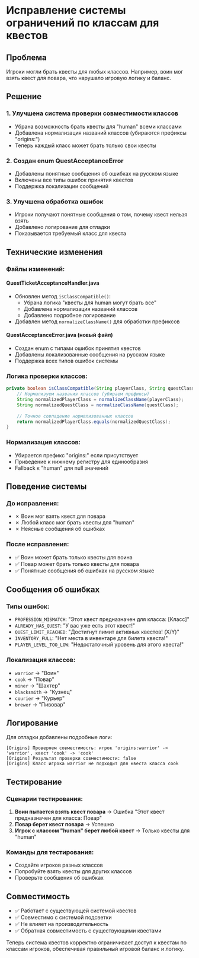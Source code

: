 # Исправление системы ограничений по классам для квестов

## Проблема
Игроки могли брать квесты для любых классов. Например, воин мог взять квест для повара, что нарушало игровую логику и баланс.

## Решение

### 1. Улучшена система проверки совместимости классов
- Убрана возможность брать квесты для "human" всеми классами
- Добавлена нормализация названий классов (убираются префиксы "origins:")
- Теперь каждый класс может брать только свои квесты

### 2. Создан enum QuestAcceptanceError
- Добавлены понятные сообщения об ошибках на русском языке
- Включены все типы ошибок принятия квестов
- Поддержка локализации сообщений

### 3. Улучшена обработка ошибок
- Игроки получают понятные сообщения о том, почему квест нельзя взять
- Добавлено логирование для отладки
- Показывается требуемый класс для квеста

## Технические изменения

### Файлы изменений:

#### QuestTicketAcceptanceHandler.java
- Обновлен метод `isClassCompatible()`:
  - Убрана логика "квесты для human могут брать все"
  - Добавлена нормализация названий классов
  - Добавлено подробное логирование
- Добавлен метод `normalizeClassName()` для обработки префиксов

#### QuestAcceptanceError.java (новый файл)
- Создан enum с типами ошибок принятия квестов
- Добавлены локализованные сообщения на русском языке
- Поддержка всех типов ошибок системы

### Логика проверки классов:

```java
private boolean isClassCompatible(String playerClass, String questClass) {
    // Нормализуем названия классов (убираем префиксы)
    String normalizedPlayerClass = normalizeClassName(playerClass);
    String normalizedQuestClass = normalizeClassName(questClass);
    
    // Точное совпадение нормализованных классов
    return normalizedPlayerClass.equals(normalizedQuestClass);
}
```

### Нормализация классов:
- Убирается префикс "origins:" если присутствует
- Приведение к нижнему регистру для единообразия
- Fallback к "human" для null значений

## Поведение системы

### До исправления:
- ✗ Воин мог взять квест для повара
- ✗ Любой класс мог брать квесты для "human"
- ✗ Неясные сообщения об ошибках

### После исправления:
- ✅ Воин может брать только квесты для воина
- ✅ Повар может брать только квесты для повара
- ✅ Понятные сообщения об ошибках на русском языке

## Сообщения об ошибках

### Типы ошибок:
- `PROFESSION_MISMATCH`: "Этот квест предназначен для класса: [Класс]"
- `ALREADY_HAS_QUEST`: "У вас уже есть этот квест!"
- `QUEST_LIMIT_REACHED`: "Достигнут лимит активных квестов! (X/Y)"
- `INVENTORY_FULL`: "Нет места в инвентаре для билета квеста!"
- `PLAYER_LEVEL_TOO_LOW`: "Недостаточный уровень для этого квеста!"

### Локализация классов:
- `warrior` → "Воин"
- `cook` → "Повар"
- `miner` → "Шахтер"
- `blacksmith` → "Кузнец"
- `courier` → "Курьер"
- `brewer` → "Пивовар"

## Логирование

Для отладки добавлены подробные логи:
```
[Origins] Проверяем совместимость: игрок 'origins:warrior' -> 'warrior', квест 'cook' -> 'cook'
[Origins] Результат проверки совместимости: false
[Origins] Класс игрока warrior не подходит для квеста класса cook
```

## Тестирование

### Сценарии тестирования:
1. **Воин пытается взять квест повара** → Ошибка "Этот квест предназначен для класса: Повар"
2. **Повар берет квест повара** → Успешно
3. **Игрок с классом "human" берет любой квест** → Только квесты для "human"

### Команды для тестирования:
- Создайте игроков разных классов
- Попробуйте взять квесты для других классов
- Проверьте сообщения об ошибках

## Совместимость
- ✅ Работает с существующей системой квестов
- ✅ Совместимо с системой подсветки
- ✅ Не влияет на производительность
- ✅ Обратная совместимость с существующими квестами

Теперь система квестов корректно ограничивает доступ к квестам по классам игроков, обеспечивая правильный игровой баланс и логику.